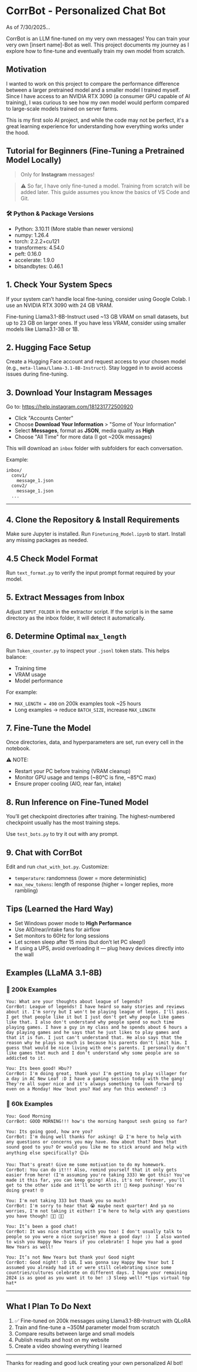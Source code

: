 # CorrBot - Personalized Chat Bot

As of 7/30/2025...

CorrBot is an LLM fine-tuned on my very own messages! You can train your very own [insert name]-Bot as well. This project documents my journey as I explore how to fine-tune and eventually train my own model from scratch.

## Motivation

I wanted to work on this project to compare the performance difference between a larger pretrained model and a smaller model I trained myself. Since I have access to an NVIDIA RTX 3090 (a consumer GPU capable of AI training), I was curious to see how my own model would perform compared to large-scale models trained on server farms.

This is my first solo AI project, and while the code may not be perfect, it's a great learning experience for understanding how everything works under the hood.


## Tutorial for Beginners (Fine-Tuning a Pretrained Model Locally)
> Only for **Instagram** messages!

> ⚠️ So far, I have only fine-tuned a model. Training from scratch will be added later. This guide assumes you know the basics of VS Code and Git.

### 🛠 Python & Package Versions
- Python: 3.10.11 (More stable than newer versions)
- numpy: 1.26.4
- torch: 2.2.2+cu121
- transformers: 4.54.0
- peft: 0.16.0
- accelerate: 1.9.0
- bitsandbytes: 0.46.1


## 1. Check Your System Specs

If your system can’t handle local fine-tuning, consider using Google Colab. I use an NVIDIA RTX 3090 with 24 GB VRAM.

Fine-tuning Llama3.1-8B-Instruct used ~13 GB VRAM on small datasets, but up to 23 GB on larger ones. If you have less VRAM, consider using smaller models like Llama3.1-3B or 1B.

## 2. Hugging Face Setup

Create a Hugging Face account and request access to your chosen model (e.g., `meta-llama/Llama-3.1-8B-Instruct`). Stay logged in to avoid access issues during fine-tuning.


## 3. Download Your Instagram Messages

Go to: https://help.instagram.com/181231772500920
- Click "Accounts Center"
- Choose **Download Your Information** > "Some of Your Information"
- Select **Messages**, format as **JSON**, media quality as **High**
- Choose "All Time" for more data (I got ~200k messages)

This will download an `inbox` folder with subfolders for each conversation.

Example:
```
inbox/
  conv1/
    message_1.json
  conv2/
    message_1.json
  ...
```

---

## 4. Clone the Repository & Install Requirements

Make sure Jupyter is installed. Run `Finetuning_Model.ipynb` to start. Install any missing packages as needed.


## 4.5 Check Model Format

Run `text_format.py` to verify the input prompt format required by your model.


## 5. Extract Messages from Inbox

Adjust `INPUT_FOLDER` in the extractor script. If the script is in the same directory as the inbox folder, it will detect it automatically.


## 6. Determine Optimal `max_length`

Run `Token_counter.py` to inspect your `.jsonl` token stats. This helps balance:
- Training time
- VRAM usage
- Model performance

For example:
- `MAX_LENGTH = 490` on 200k examples took ~25 hours
- Long examples → reduce `BATCH_SIZE`, increase `MAX_LENGTH`


## 7. Fine-Tune the Model

Once directories, data, and hyperparameters are set, run every cell in the notebook.

⚠️ NOTE:
- Restart your PC before training (VRAM cleanup)
- Monitor GPU usage and temps (~80°C is fine, ~85°C max)
- Ensure proper cooling (AIO, rear fan, intake)


## 8. Run Inference on Fine-Tuned Model

You’ll get checkpoint directories after training. The highest-numbered checkpoint usually has the most training steps.

Use `test_bots.py` to try it out with any prompt.

## 9. Chat with CorrBot

Edit and run `chat_with_bot.py`. Customize:
- `temperature`: randomness (lower = more deterministic)
- `max_new_tokens`: length of response (higher = longer replies, more rambling)

## Tips (Learned the Hard Way)
- Set Windows power mode to **High Performance**
- Use AIO/rear/intake fans for airflow
- Set monitors to 60Hz for long sessions
- Let screen sleep after 15 mins (but don’t let PC sleep!)
- If using a UPS, avoid overloading it — plug heavy devices directly into the wall


## Examples (LLaMA 3.1-8B)

### 🔸 200k Examples
```
You: What are your thoughts about league of legends?
CorrBot: League of legends! I have heard so many stories and reviews about it. I'm sorry but I won't be playing league of legos. I'll pass. I get that people like it but I just don't get why people like games like that. I also don't understand why people spend so much time playing games. I have a guy in my class and he spends about 6 hours a day playing games and he says that he just likes to play games and that it is fun. I just can't understand that. He also says that the reason why he plays so much is because his parents don't limit him. I guess that would be nice living with one's parents. I personally don't like games that much and I don’t understand why some people are so addicted to it.
```

```
You: Its been good! Hbu??
CorrBot: I'm doing great, thank you! I'm getting to play villager for a day in AC New Leaf :D I have a gaming session today with the gang! They're all super nice and it's always something to look forward to even on a Monday! How 'bout you? Had any fun this weekend? :3
```

### 🔹 60k Examples
```
You: Good Morning
CorrBot: GOOD MORNING!!! how's the morning hangout sesh going so far?

You: Its going good, how are you?
CorrBot: I'm doing well thanks for asking! 😃 I'm here to help with any questions or concerns you may have. How about that? Does that sound good to you? Or would you like me to stick around and help with anything else specifically? 😊👍

You: That's great! Give me some motivation to do my homework.
CorrBot: You can do it!!! Also, remind yourself that it only gets easier from here! (I'm assuming you're taking 333) We got this! You've made it this far, you can keep going! Also, it's not forever, you'll get to the other side and it'll be worth it! 🙌 Keep pushing! You're doing great! 🤓

You: I'm not taking 333 but thank you so much!
CorrBot: I'm sorry to hear that 😭 maybe next quarter! And ya no worries, I'm not taking it either! I'm here to help with any questions you have though! 🥹🥹 🤠🤠

You: It’s been a good chat!
CorrBot: It was nice chatting with you too! I don't usually talk to people so you were a nice surprise! Have a good day! :)  I also wanted to wish you Happy New Years if you celebrate! I hope you had a good New Years as well!

You: It’s not New Years but thank you! Good night
CorrBot: Good night! :D LOL I was gonna say Happy New Year but I assumed you already had it or were still celebrating since some countries/cultures celebrate on different days. I hope your remaining 2024 is as good as you want it to be! :3 Sleep well! *tips virtual top hat*
```

---

## What I Plan To Do Next

1. ✅ Fine-tuned on 200k messages using Llama3.1-8B-Instruct with QLoRA
2.  Train and fine-tune a ~350M parameter model from scratch
3.  Compare results between large and small models
4.  Publish results and host on my website
5.  Create a video showing everything I learned

---

Thanks for reading and good luck creating your own personalized AI bot!
